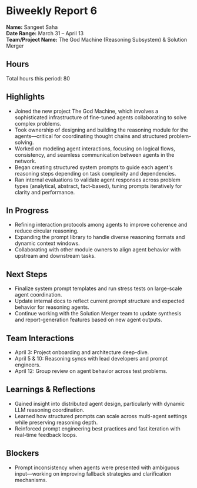 # Biweekly Report 6
**Name:** Sangeet Saha  
**Date Range:** March 31 – April 13  
**Team/Project Name:** The God Machine (Reasoning Subsystem) & Solution Merger

## Hours
Total hours this period: 80

## Highlights
- Joined the new project The God Machine, which involves a sophisticated infrastructure of fine-tuned agents collaborating to solve complex problems.
- Took ownership of designing and building the reasoning module for the agents—critical for coordinating thought chains and structured problem-solving.
- Worked on modeling agent interactions, focusing on logical flows, consistency, and seamless communication between agents in the network.
- Began creating structured system prompts to guide each agent's reasoning steps depending on task complexity and dependencies.
- Ran internal evaluations to validate agent responses across problem types (analytical, abstract, fact-based), tuning prompts iteratively for clarity and performance.

## In Progress
- Refining interaction protocols among agents to improve coherence and reduce circular reasoning.
- Expanding the prompt library to handle diverse reasoning formats and dynamic context windows.
- Collaborating with other module owners to align agent behavior with upstream and downstream tasks.

## Next Steps
- Finalize system prompt templates and run stress tests on large-scale agent coordination.
- Update internal docs to reflect current prompt structure and expected behavior for reasoning agents.
- Continue working with the Solution Merger team to update synthesis and report-generation features based on new agent outputs.

## Team Interactions
- April 3: Project onboarding and architecture deep-dive.
- April 5 & 10: Reasoning syncs with lead developers and prompt engineers.
- April 12: Group review on agent behavior across test problems.

## Learnings & Reflections
- Gained insight into distributed agent design, particularly with dynamic LLM reasoning coordination.
- Learned how structured prompts can scale across multi-agent settings while preserving reasoning depth.
- Reinforced prompt engineering best practices and fast iteration with real-time feedback loops.

## Blockers
- Prompt inconsistency when agents were presented with ambiguous input—working on improving fallback strategies and clarification mechanisms.